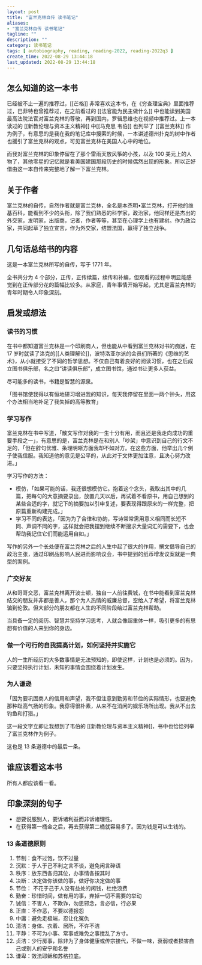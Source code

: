 ```yaml
---
layout: post
title: "富兰克林自传 读书笔记"
aliases:
- "富兰克林自传 读书笔记"
tagline: ""
description: ""
category: 读书笔记
tags: [ autobiography, reading, reading-2022, reading-2022q3 ]
create_time: 2022-08-29 13:44:18
last_updated: 2022-08-29 13:44:18
---
```


## 怎么知道的这一本书
已经被不止一遍的推荐过，[[芒格]] 非常喜欢这本书，在《穷查理宝典》里面推荐过，巴菲特也曾推荐过，在之前看过的 [[法官能为民主做什么]] 中也能读到美国最高法院法官对富兰克林的尊敬，再到国内，罗辑思维也在视频中推荐过。上一本读过的 [[新教伦理与资本主义精神]] 中[[马克思 韦伯]] 也列举了 [[富兰克林]] 作为例子，有意思的是我在我的笔记库中搜索的时候，一本讲述德州扑克的树中作者也援引了富兰克林的观点，可见富兰克林在美国人心中的地位。

而我对富兰克林的印象停留在了那个雷雨天放风筝的小孩，以及 100 美元上的人物了，其他零星的记忆就是看美国建国那段历史的时候偶然出现的形象。所以正好借由这一本自传来完整地了解一下富兰克林。

## 关于作者
富兰克林的自传，自然作者就是富兰克林，全名是本杰明•富兰克林，打开他的维基百科，能看到不少的头衔，除了我们熟悉的科学家，政治家，他同样还是杰出的外交家，发明家，出版商，记者，作者等等，甚至在心理学上也有建树。作为政治家，共同起草了独立宣言，作为外交家，结盟法国，赢得了独立战争。

## 几句话总结书的内容
这是一本富兰克林所写的自传，写于 1771 年。

全书共分为 4 个部分，正传，正传续篇，续传和补编，但观看的过程中明显能感觉到在正传部分花的篇幅比较多。从家庭，青年事情开始写起，尤其是富兰克林的青年时期令人印象深刻。

## 启发或想法

### 读书的习惯
在书中都知道富兰克林是一个印刷商人，但也能从中看到富兰克林对书的痴迷，在 17 岁时就读了洛克的[[人类理解论]]，波特洛亚尔派的会员们所著的《思维的艺术》，从小就接受了不同的哲学思想。不仅自己有着良好的阅读习惯，也在之后成立图书俱乐部，名之曰“讲读俱乐部”，成立图书馆，通过书让更多人获益。

尽可能多的读书，书籍是智慧的源泉。

「图书馆使我得以有恒地研习增进我的知识，每天我停留在里面一两个钟头，用这个办法相当地补足了我失掉的高等教育」

### 学习写作
富兰克林在书中写道，「散文写作对我的一生十分有用，而且还是我走向成功的重要手段之一」，有意思的是，富兰克林是在和别人「吵架」中意识到自己的行文不足的，「但在辞句优雅、条理明晰方面我却不如对方。在这些方面，他举出几个例子使我信服。我知道他的意见是公平的，从此对于文体更加注意，且决心努力改进。」

学习写作的方法：

- 模仿，「如果可能的话，我还很想模仿它。抱着这个念头，我取出其中的几篇，把每句的大意摘要录出，放置几天以后，再试着不看原书，用自己想到的某些合适的字，就记下的摘要加以引申复述，要表现得跟原来的一样完整，把原篇重新构建完成。」
- 学习不同的表达，「因为为了合律和协韵，写诗常常需用意义相同而长短不同、声调不同的字，这样就会把我摆到继续不断搜求大量词汇的需要下，也会帮助我记住它们而能运用自如。」

写作的另外一个长处便在富兰克林之后的人生中起了很大的作用，撰文倡导自己的政治主张，通过印刷品影响人民进而影响议会，书中提到的纸币增发议案就是一典型的案例。

### 广交好友
从和哥哥交恶，富兰克林离开波士顿，独自一人前往费城，在书中能看到富兰克林结交的朋友并非都是善人，那个为人热情的威廉总督，空给人了希望，将富兰克林骗到伦敦。但大部分的朋友都在人生的不同阶段给过富兰克林帮助。

当具备一定的阅历、智慧并坚持学习思考，人就会像超重体一样，吸引更多的有思想有价值的人来到你的身边。

### 做一个可行的自我提高计划，如何坚持并实施它
人的一生所经历的大多数事情是无法预知的，即使这样，计划也是必须的。因为，只要坚持执行计划，未知的事情会围绕着计划发生。

### 为人谦逊

「因为要巩固商人的信用和声望，我不但注意到勤劳和节俭的实际情形，也要避免那种趾高气扬的形象。我穿得很朴素，从来不在消闲的娱乐场所出现。我从不出去钓鱼和打猎。」

这一段文字立即让我想到了韦伯的 [[新教伦理与资本主义精神]]，书中也恰恰列举了富兰克林作为例子。

这也是 13 条道德中的最后一条。

## 谁应该看这本书
所有人都应该看一看。

## 印象深刻的句子

- 想要说服别人，要诉诸利益而非诉诸理性。
- 在获得第一桶金之后，再去获得第二桶就容易多了。因为钱是可以生钱的。

### 13 条道德原则

1.  节制：食不过饱，饮不过量
2.  沉默：于人于己不利之言不谈，避免闲言碎语
3.  秩序：放东西各归其位，办事情各按其时
4.  决断：决定做你该做的事，做好你决定做的事
5.  节俭： 不花于己于人没有益处的闲钱，杜绝浪费
6.  勤奋：珍惜时间，做有用的事，弃掉一切不需要的举动
7.  诚信：不害人，不欺诈，勿思邪念，言必信，行必果
8.  正直：不作恶，不要以德报怨
9.  中庸：避免走极端，忍让化冤仇
10. 清洁：身体、衣着、居所，不许不洁
11. 平静：不可为小事、常事或难免之事搅乱了方寸。
12. 贞洁：少行房事，除非为了身体健康或传宗接代，不做一味，衰弱或者损害自己或别人的安宁和名誉
13. 谦卑：效法耶稣和苏格拉底。
